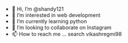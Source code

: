 - 👋 Hi, I’m @shandy121
- 👀 I’m interested in web development 
- 🌱 I’m currently learning python 
- 💞️ I’m looking to collaborate on Instagram 
- 📫 How to reach me ... search vikashregmi98

<!---
shandy121/shandy121 is a ✨ special ✨ repository because its `README.md` (this file) appears on your GitHub profile.
You can click the Preview link to take a look at your changes.
--->
